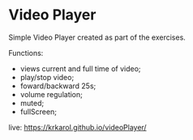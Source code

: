 # Video Player

Simple Video Player created as part of the exercises.

Functions: 
- views current and full time of video;
- play/stop video;
- foward/backward 25s;
- volume regulation;
- muted;
- fullScreen;

live: 
https://krkarol.github.io/videoPlayer/
